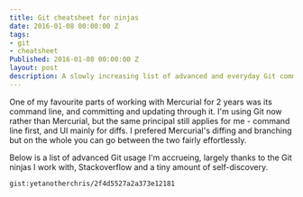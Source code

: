 ```yaml
---
title: Git cheatsheet for ninjas
date: 2016-01-08 00:00:00 Z
tags:
- git
- cheatsheet
Published: 2016-01-08 00:00:00 Z
layout: post
description: A slowly increasing list of advanced and everyday Git command line usage.
---
```


One of my favourite parts of working with Mercurial for 2 years was its command line, and committing and updating through it. 
I'm using Git now rather than Mercurial, but the same principal still applies for me - command line first, and UI mainly for diffs.
I prefered Mercurial's diffing and branching but on the whole you can go between the two fairly effortlessly.

Below is a list of advanced Git usage I'm accrueing, largely thanks to the Git ninjas I work with, Stackoverflow and a tiny amount of self-discovery. 

`gist:yetanotherchris/2f4d5527a2a373e12181`
